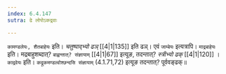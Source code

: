 ```yaml
---
index: 6.4.147
sutra: ढे लोपोऽकद्र्वाः

---
```

   `कामण्डलेयः, शैतबाहेयः` इति। _चतुष्पाद्भ्यो ढञ्_ [[4|1|135]]  इति ढञ्। एवं `जाम्बेयः` इत्यत्रापि। `माद्रबाहेयः` इति। मद्रबाहुशब्दात्? `बाह्वन्तात्? संज्ञायाम्`  [[4|1|67]]  इत्यूङ, तदन्तात्? _स्त्रीभ्यो ढक्_ [[4|1|120]] । `काद्रवेयः` इति। `कद्रूकमण्डल्वोश्छन्दसि संज्ञायाम्` (4.1.71,72) इत्यूङ तदन्तात्? पूर्ववङ्ढक्॥